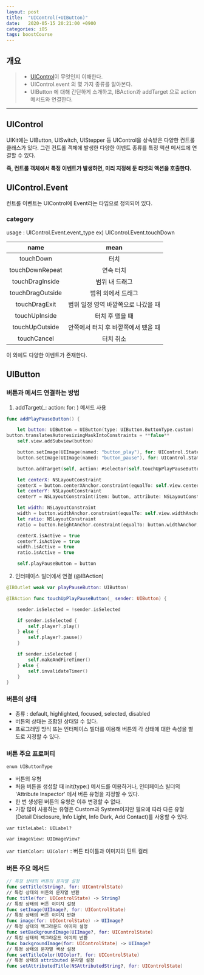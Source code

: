 ```yaml
---
layout: post
title:  "UIControl(+UIButton)"
date:   2020-05-15 20:21:00 +0900
categories: iOS
tags: boostCourse
---
```


## 개요

> * [UIControl](http://hyex.github.io/ios/2020/05/15/iOS-docs-UIControl)이 무엇인지 이해한다.
> * UIControl.event 의 몇 가지 종류를 알아본다. 
> * UIButton 에 대해 간단하게 소개하고, IBAction과 addTarget 으로 action 메서드와 연결한다. 
  
---
## UIControl

UIKit에는 UIButton, UISwitch, UIStepper 등 UIControl을 상속받은 다양한 컨트롤 클래스가 있다. 그런 컨트롤 객체에 발생한 다양한 이벤트 종류를 특정 액션 메서드에 연결할 수 있다.

**즉, 컨트롤 객체에서 특정 이벤트가 발생하면, 미리 지정해 둔 타겟의 액션을 호출한다.**

## UIControl.Event
컨트롤 이벤트는 UIControl에 Event라는 타입으로 정의되어 있다.

### category
usage : UIControl.Event.event_type ex) UIControl.Event.touchDown

| name | mean |
|:--:|:--:|
|touchDown|터치|
|touchDownRepeat|연속 터치|
|touchDragInside|범위 내 드래그|
|touchDragOutside|범위 외에서 드래그|
|touchDragExit|범위 일정 영역 바깥쪽으로 나갔을 때|
|touchUpInside|터치 후 뗐을 때|
|touchUpOutside|안쪽에서 터치 후 바깥쪽에서 뗐을 때|
|touchCancel|터치 취소|

이 외에도 다양한 이벤트가 존재한다.

## UIButton 

### 버튼과 메서드 연결하는 방법
1. addTarget(_: action: for: ) 메서드 사용

```swift
func addPlayPauseButton() {

	let button: UIButton = UIButton(type: UIButton.ButtonType.custom)
button.translatesAutoresizingMaskIntoConstraints = **false**
	self.view.addSubview(button)

	button.setImage(UIImage(named: "button_play"), for: UIControl.State.normal)
	button.setImage(UIImage(named: "button_pause"), for: UIControl.State.selected)

	button.addTarget(self, action: #selector(self.touchUpPlayPauseButton(**_**:)), for: UIControl.Event.touchUpInside)

	let centerX: NSLayoutConstraint
	centerX = button.centerXAnchor.constraint(equalTo: self.view.centerXAnchor)
	let centerY: NSLayoutConstraint
	centerY = NSLayoutConstraint(item: button, attribute: NSLayoutConstraint.Attribute.centerY, relatedBy: NSLayoutConstraint.Relation.equal, toItem: **self**.view, attribute: NSLayoutConstraint.Attribute.centerY, multiplier: 0.8, constant: 0)

	let width: NSLayoutConstraint
	width = button.widthAnchor.constraint(equalTo: self.view.widthAnchor, multiplier: 0.5)
	let ratio: NSLayoutConstraint
	ratio = button.heightAnchor.constraint(equalTo: button.widthAnchor, multiplier: 1)

	centerX.isActive = true
	centerY.isActive = true
	width.isActive = true
	ratio.isActive = true

	self.playPauseButton = button
```

2. 인터페이스 빌더에서 연결 (@IBAction)

```swift
@IBOutlet weak var playPauseButton: UIButton!

@IBAction func touchUpPlayPauseButton(_ sender: UIButton) {

	sender.isSelected = !sender.isSelected

	if sender.isSelected {
		self.player?.play()
	} else {
		self.player?.pause()
	}

	if sender.isSelected {
		self.makeAndFireTimer()
	} else {
		self.invalidateTimer()
	}
}
```

### 버튼의 상태
- 종류 : default, highlighted, focused, selected, disabled
- 버튼의 상태는 조합된 상태일 수 있다.
- 프로그래밍 방식 또는 인터페이스 빌더를 이용해 버튼의 각 상태에 대한 속성을 별도로 지정할 수 있다.

### 버튼 주요 프로퍼티

`enum UIButtonType`
- 버튼의 유형
- 처음 버튼을 생성할 때 init(type:) 메서드를 이용하거나, 인터페이스 빌더의 'Attribute Inspector' 에서 버튼 유형을 지정할 수 있다.
- 한 번 생성된 버튼의 유형은 이후 변경할 수 없다.
- 가장 많이 사용하는 유형은 Custom과 System이지만 필요에 따라 다른 유형(Detail Disclosure, Info Light, Info Dark, Add Contact)를 사용할 수 있다.

`var titleLabel: UILabel?`

`var imageView: UIImageView?`

`var tintColor: UIColor!` : 버튼 타이틀과 이미지의 틴트 컬러

### 버튼 주요 메서드

```swift
// 특정 상태의 버튼의 문자열 설정
func setTitle(String?, for: UIControlState)
// 특정 상태의 버튼의 문자열 반환
func title(for: UIControlState) -> String?
// 특정 상태의 버튼 이미지 설정
func setImage(UIImage?, for: UIControlState)
// 특정 상태의 버튼 이미지 반환
func image(for: UIControlState) -> UIImage?
// 특정 상태의 백그라운드 이미지 설정
func setBackgroundImage(UIImage?, for: UIControlState)
// 특정 상태의 백그라운드 이미지 반환
func backgroundImage(for: UIControlState) -> UIImage?
// 특정 상태의 문자열 색상 설정
func setTitleColor(UIColor?, for: UIControlState)
// 특정 상태의 attributed 문자열 설정
func setAttributedTitle(NSAttributedString?, for: UIControlState)

```